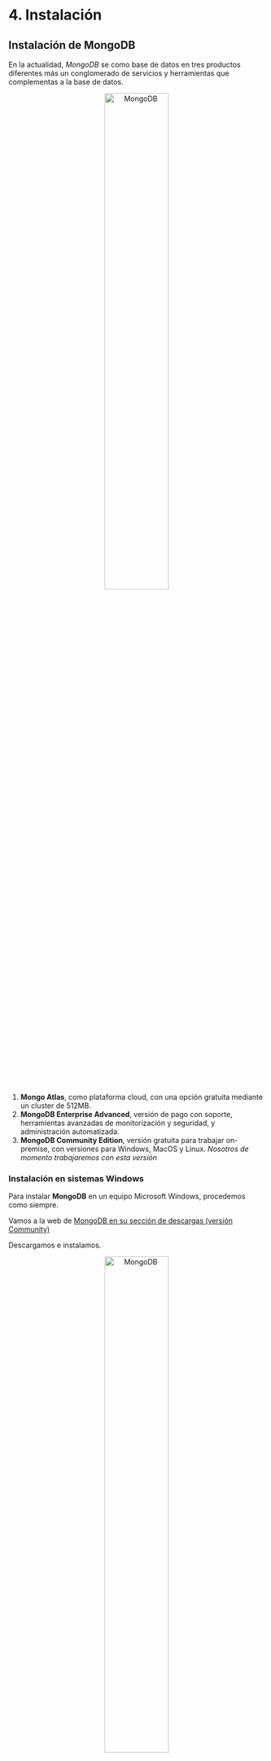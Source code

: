 # 4. Instalación


## Instalación de **MongoDB**

En la actualidad, *MongoDB* se como base de datos en tres productos diferentes más un conglomerado de servicios y herramientas que complementas a la base de datos.

<div align="center">
    <img src="../../images/MongoDB/MongoDB04.png" alt="MongoDB" width="50%" />
</div>

1. **Mongo Atlas**, como plataforma cloud, con una opción gratuita mediante un cluster de 512MB.
2. **MongoDB Enterprise Advanced**, versión de pago con soporte, herramientas avanzadas de monitorización y seguridad, y administración automatizada.
3. **MongoDB Community Edition**, versión gratuita para trabajar on-premise, con versiones para Windows, MacOS y Linux. *Nosotros de momento trabajaremos con esta versión*


### Instalación en sistemas Windows

Para instalar **MongoDB** en un equipo Microsoft Windows, procedemos como siempre.

Vamos a la web de [MongoDB en su sección de descargas (versión Community)](https://www.mongodb.com/try/download/community)

Descargamos e instalamos.

<div align="center">
    <img src="../../images/MongoDB/MongoDB36.png" alt="MongoDB" width="50%" />
</div>


**Nota:**. Al realizar esta instalación al mismo tiempo instalamos [MongoDB Compass](https://www.mongodb.com/products/tools/compass) que veremos más adelante. Se trata de una interface de acceso s MongoDB

### Instalación en Ubuntu

Para la instalación de **MongoDB Community Edition** en un sistema Ubuntu vamos a proceder tal y como se espedifica en la propia web de **mongodb**. [Install *MongoDB* Community Edition](https://www.mongodb.com/docs/manual/tutorial/install-mongodb-on-ubuntu/#install-mongodb-community-edition) 

Realizaremos los siguientes pasos:

```bash
# Requisitos previos
sudo apt-get install gnupg curl                   # Requisitos previos

# Importar claves públicas GPG de MongoDB
curl -fsSL https://www.mongodb.org/static/pgp/server-8.0.asc | \
   sudo gpg -o /usr/share/keyrings/mongodb-server-8.0.gpg \
   --dearmor

# añadir las fuentes
echo "deb [ arch=amd64,arm64 signed-by=/usr/share/keyrings/mongodb-server-8.0.gpg ] https://repo.mongodb.org/apt/ubuntu noble/mongodb-org/8.0 multiverse" | sudo tee /etc/apt/sources.list.d/mongodb-org-8.0.list

# recargar paquetes
sudo apt-get update

# e instalar
sudo apt-get install -y mongodb-org
```

Con esto ya tenemos *MongoDB* instalado en nuestro sistema.

Ahora nos falta ponerlo en marcha, para ello habilitamos e iniciamos el servicio

```bash
# recargamos los nuevos servicios
sudo systemctl daemon-reload

# Habilitamos el servicios (esto es opcional, solo si queremos que se inicie al arrancar el equipo)
sudo systemctl enable mongod

# Iniciamos el servicio
sudo systemctl start mongod

# Comprobamos que el servicio se ha iniciado correctamente
sudo systemctl status mongod
```
<div align="center">
    <img src="../../images/MongoDB/MongoDB08.png" alt="MongoDB" width="70%" />
</div>

Mediante el siguiente comando también verificamos que esta activa y su versión. 

```bash
mongod --version                                  # Comprobamos la versión
```

<div align="center">
    <img src="../../images/MongoDB/MongoDB09.png" alt="MongoDB" width="70%" />
</div>


> **Nota**: *MongoDB* también lo podemos instalar descargando el paquete .deb desde la web de *MongoDB*, pero suele dar mas problemas que con la instalación presentada


### Configurando **MongoDB** en los ***Contenedores de Proxmox***

Para poder utilizar **MongoDB** en los contenedores, necesitamos realizar las siguientes acciones.

- En primer lugar, es adecuado asignar una IP estática a cada uno de los contenedores, o al menos conocer la IP del contenedor para poder conectar con el  

- En segundo lubar, necesitamos configurar MongoDB para permitir el acceso desde un equipo externo. Esto también se debe hacer en la instalación en Ubuntu si quieremos acceder desde otro equipo.

Para ello, editamos el fichero de configuración `/etc/mongod.conf` 

```bash
sudo nano /etc/mongod.conf
```

Ponemos la IP de nuestro equipo en el apartado correspondiente (`net`)

```bash
# network interfaces
net:
  port: 27017
  bindIp: 127.0.0.1,10.20.90.150
```

- Reiniciamos el servicio

```bash
sudo systemctl restart mongod
```

## Probando la instalación

Independientemente de nuestro sistema operativo, por defecto, el demonio se lanza sobre el puerto 27017. Una vez instalado, si accedemos a [http://localhost:27017](http://localhost:27017) podremos ver que nos indica cómo estamos intentando acceder mediante HTTP a *MongoDB* mediante el puerto reservado al driver nativo.

<div align="center">
    <img src="../../images/MongoDB/MongoDB06.png" alt="MongoDB" width="50%" />
</div>

En vez de instalarlo como un servicio en nuestra máquina, a día de hoy, es mucho más cómodo hacer uso de contenedores Docker o utilizar una solución cloud, aunque nosotros por simplicidad, de momento, realizaremos una instalación tradicional.


## Mongo Atlas

Si por el motivo que sea no deseamos instalar MongoDB, si no que queremos utilizar su versión cloud, tenemos **Mongo Atlas**

<div align="center">
    <img src="../../images/MongoDB/MongoDB37.png" alt="MongoDB" width="70%" />
</div>

La versión de **Mongo Atlas** nos ofrece de manera gratuita un cluster compartido de servidores con 3 nodos y 512 MB para datos. Si queremos una solución serverless o un servidor dedicado, ya tendremos que pasar por caja.

Obviamente para hacer uso de esta versión, necesitas registrarte en la web de **MongoDB**

## Herramientas visuales para interactuar con *MongoDB* 

Hemos visto cómo interactuar con *MongoDB* desde la consola que nos ofrece la base de datos, pero para interactuar de una forma más flexible e intuitiva existen herramientas visuales que nos facilitan el trabajo diario con *MongoDB*

### *MongoDB* Compass

Una de ellas es *MongoDB* Compass, que facilita la exploración y manipulación de los datos. De una manera flexible e intuitiva, Compass ofrece visualizaciones detalladas de los esquemas, métricas de rendimiento en tiempo real así como herramientas para la creación de consultas.

Existen tres versiones de Compass, una completa con todas las características, una de sólo lectura sin posibilidad de insertar, modificar o eliminar datos (perfecta para analítica de datos) y una última versión isolated que solo permite la conexión a una instancia local.

Enlace a la documentación oficial de *MongoDB* Compass: [What is *MongoDB* Compass?](https://www.mongodb.com/docs/compass/current/)

#### Instalación

Siguiendo los pasos ofrecidos por la propia web de *MongoDB*, para la instalación de *MongoDB* Compass en Ubuntu seguimos los siguientes pasos:

```bash
# Download *MongoDB* Compass
wget https://downloads.mongodb.com/compass/mongodb-compass_1.40.4_amd64.deb

# Install *MongoDB* Compass
sudo dpkg -i mongodb-compass_1.40.4_amd64.deb

# Start *MongoDB* Compass
mongodb-compass
```

Si hacemos caso a lo que nos dicen en la guía, directamente instalamos la última versión estable.

<div align="center">
    <img src="../../images/MongoDB/MongoDB21.png" alt="MongoDB" width="50%" />
</div>

#### Trabajando con *MongoDB* Compass

Al iniciar la aplicación, la primera vez nos ofrece conectarnos a la base de datos local. También nos podemos conectar a una base de datos remota e incluso a [Mongo Atlas](https://www.mongodb.com/es/atlas), que como se comentó es la base de datos que ofrece *MongoDB* en la nube.

Una vez conectados a la base de datos, vemos todas las bases de datos exitentes. En la parte inferior tenemos una consola donde podemos actuar de la misma forma que lo hicimos anteriormente.

<div align="center">
    <img src="../../images/MongoDB/MongoDB22.png" alt="MongoDB" width="60%" />
</div>

Dentro de una base de datos, podemos acceder a las colecciones, listar los documentos, y realizar todo tipo de operaciones sobre los mismos:

<div align="center">
    <img src="../../images/MongoDB/MongoDB23.png" alt="MongoDB" width="60%" />
</div>

Así como operaciones específicas sobre documentos en concreto. Si nos colocamos con el ratón sobre un documento aparecen cuatro opciones, para *editar*, *copiar,*, *duplicar* y *borrar* el documento. Haciendo doble click, también lo editamos.

Tenemos varias opciones sobre la base de datos, incluso podemos hacer consultas.

<div align="center">
    <img src="../../images/MongoDB/MongoDB24.png" alt="MongoDB" width="60%" />
</div>

En la imagen:
1. Dentro de una colección, seleccionamos la pestaña de `schema`
2. Introducimos el filtro a buscar
3. Obtenemos el detalle de los datos de los documentos obtenidos
4. Tenemos un histórico de todas las búsquedas realizadas


### *MongoDB* for VSCode

También podemos utilizar la extensión que lleva VSCode para trabajar con *MongoDB*.

Para su **instalación**

Si no disponemos de VSCode:
- podemos instalarlo siguiendo los pasos de la propia web de Microsoft: [Visual Studio Code on Linux](https://code.visualstudio.com/docs/setup/linux#_debian-and-ubuntu-based-distributions)
- si tenemos la versión completa de Ubuntu, la podemos instalar desde el gestor de aplicaciones:

<div align="center">
    <img src="../../images/MongoDB/MongoDB25.png" alt="MongoDB" width="20%" />
    <img src="../../images/MongoDB/MongoDB26.png" alt="MongoDB" width="50%" />
</div>

Una vez instalado VSCode, instalamos la extensión de *MongoDB* for VS Code, aqui seguimos los pasos de la web oficial donde tenemos cómo instalar y configurar la conexión: [VSCode: Working with MongoDB](https://code.visualstudio.com/docs/azure/mongodb). Para la conexión, pulsamos sobre el botón de *Advanced* y la conexión es sencilla

<div align="center">
    <img src="../../images/MongoDB/MongoDB27.png" alt="MongoDB" width="40%" />    
    <img src="../../images/MongoDB/MongoDB28.png" alt="MongoDB" width="40%" />
</div>

Una vez conectados, podremos recorrer las colecciones con los datos así como utilizar un *playground* para interactuar de manera similar al shell:

<div align="center">
    <img src="../../images/MongoDB/MongoDB29.png" alt="MongoDB" width="40%" />    
    <img src="../../images/MongoDB/MongoDB30.png" alt="MongoDB" width="40%" />
</div>

Realmente, esta extensión este pensada para trabajar con opciones avanzadas, como crear índices, generar código en lenguajes como *javascript*, *python* o cualquier otro para realizar todo tipo de operaciones en *MongoDB*, o crear variables con datos y estos utilizarlos en nuestras operaciones. Para más información en la web de la extension: [MongoDB for VS Code. *MongoDB* Without Leaving Your IDE](https://www.mongodb.com/products/tools/vs-code)

